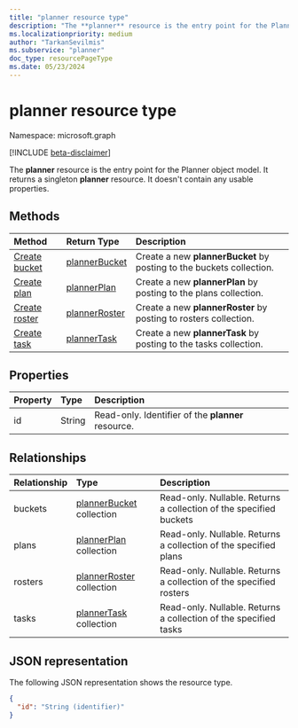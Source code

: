 ```yaml
---
title: "planner resource type"
description: "The **planner** resource is the entry point for the Planner object model. It returns a singleton **planner** resource.  It doesn't contain any usable properties."
ms.localizationpriority: medium
author: "TarkanSevilmis"
ms.subservice: "planner"
doc_type: resourcePageType
ms.date: 05/23/2024
---
```


# planner resource type

Namespace: microsoft.graph

[!INCLUDE [beta-disclaimer](../../includes/beta-disclaimer.md)]

The **planner** resource is the entry point for the Planner object model. It returns a singleton **planner** resource.  It doesn't contain any usable properties.


## Methods

| Method		   | Return Type	|Description|
|:---------------|:--------|:----------|
|[Create bucket](../api/planner-post-buckets.md) |[plannerBucket](plannerbucket.md)| Create a new **plannerBucket** by posting to the buckets collection.|
|[Create plan](../api/planner-post-plans.md) |[plannerPlan](plannerplan.md)| Create a new **plannerPlan** by posting to the plans collection.|
|[Create roster](../api/planner-post-rosters.md)|[plannerRoster](plannerroster.md)|Create a new **plannerRoster** by posting to rosters collection.|
|[Create task](../api/planner-post-tasks.md) |[plannerTask](plannertask.md)| Create a new **plannerTask** by posting to the tasks collection.|

## Properties
| Property	   | Type	|Description|
|:---------------|:--------|:----------|
|id|String| Read-only. Identifier of the **planner** resource.|

## Relationships
| Relationship | Type	|Description|
|:---------------|:--------|:----------|
|buckets|[plannerBucket](plannerbucket.md) collection| Read-only. Nullable. Returns a collection of the specified buckets|
|plans|[plannerPlan](plannerplan.md) collection| Read-only. Nullable. Returns a collection of the specified plans|
|rosters|[plannerRoster](plannerroster.md) collection|Read-only. Nullable. Returns a collection of the specified rosters|
|tasks|[plannerTask](plannertask.md) collection| Read-only. Nullable. Returns a collection of the specified tasks|

## JSON representation
The following JSON representation shows the resource type.

<!-- {
  "blockType": "resource",
  "optionalProperties": [

  ],
  "keyProperty": "id",
  "baseType":"microsoft.graph.entity",  
  "@odata.type": "microsoft.graph.planner"
}-->

```json
{
  "id": "String (identifier)"
}

```

<!-- uuid: 8fcb5dbc-d5aa-4681-8e31-b001d5168d79
2015-10-25 14:57:30 UTC -->
<!--
{
  "type": "#page.annotation",
  "description": "planner resource",
  "keywords": "",
  "section": "documentation",
  "tocPath": "",
  "suppressions": []
}
-->


